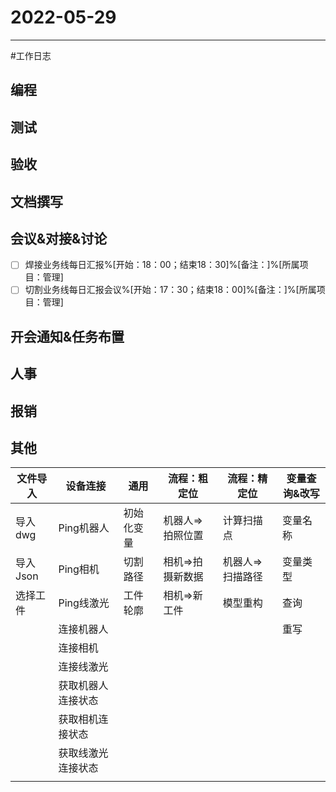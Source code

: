 # 2022-05-29 

---

#工作日志

## 编程



## 测试



## 验收 



## 文档撰写 



## 会议&对接&讨论

- [ ] 焊接业务线每日汇报%[开始：18：00；结束18：30]%[备注：]%[所属项目：管理]
- [ ] 切割业务线每日汇报会议%[开始：17：30；结束18：00]%[备注：]%[所属项目：管理]

## 开会通知&任务布置



## 人事



## 报销



## 其他


| 文件导入 | 设备连接           | 通用       | 流程：粗定位     | 流程：精定位     | 变量查询&改写 |
| -------- | ------------------ | ---------- | ---------------- | ---------------- | ------------- |
| 导入dwg  | Ping机器人         | 初始化变量 | 机器人=>拍照位置 | 计算扫描点       | 变量名称      |
| 导入Json | Ping相机           | 切割路径   | 相机=>拍摄新数据 | 机器人=>扫描路径 | 变量类型      |
| 选择工件 | Ping线激光         | 工件轮廓   | 相机=>新工件     | 模型重构         | 查询          |
|          | 连接机器人         |            |                  |                  | 重写          |
|          | 连接相机           |            |                  |                  |               |
|          | 连接线激光         |            |                  |                  |               |
|          | 获取机器人连接状态 |            |                  |                  |               |
|          | 获取相机连接状态   |            |                  |                  |               |
|          | 获取线激光连接状态 |            |                  |                  |               |
|          |                    |            |                  |                  |               |



